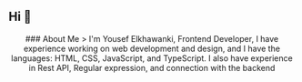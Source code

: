 ## Hi 👋
<center>
### About Me
> I'm Yousef Elkhawanki, Frontend Developer, I have experience working on web development and design, and I have the languages:
HTML, CSS, JavaScript, and TypeScript. I also have experience in Rest API, Regular expression, and
connection with the backend
</center>
